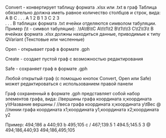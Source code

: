 Convert - конвертирует таблицу формата .xlsx или .txt в граф
  Таблица обязательно должна иметь равное количество столбцов и строк, вида:
    A B C . . .
  A   1 2
  B 1   3
  C 2 3   
  .
  .
  .
  В таблицах формата .txt ячейки отделяются символом табуляции. Пример (\t - символ табуляции):
  .\tA\tB\tC
  A\t\t1\t2
  B\t1\t\t3
  C\t2\t3\t
  В ячейках формата .xlsx должны находиться данные, приводимые к типу QVariant (Текстовые или численные)
 
Open - открывает граф в формате .gph

Create - создает пустой граф с возможностью редактирования

Safe - сохраняет граф в формате .gph

Любой открытый граф (с помощью кнопок Convert, Open или Safe) может редактироваться с использованием правой панели

Граф сохраненный в формате .gph представляет собой набор элементов графа, вида:
  //вершины графа
  координата x;координата y\tНазвание вершины
  /
  //веса графа
  координата x;координата y\tВес
  @
  //линии графа
  координата x1;координата y1,координата x2;координата y2
  
  Пример:
  494;186 a
  440;93  b
  495;105 c
  /
  467;139.5 1
  494.5;145.5 3
  @
  494;186,440;93
  494;186,495;105
